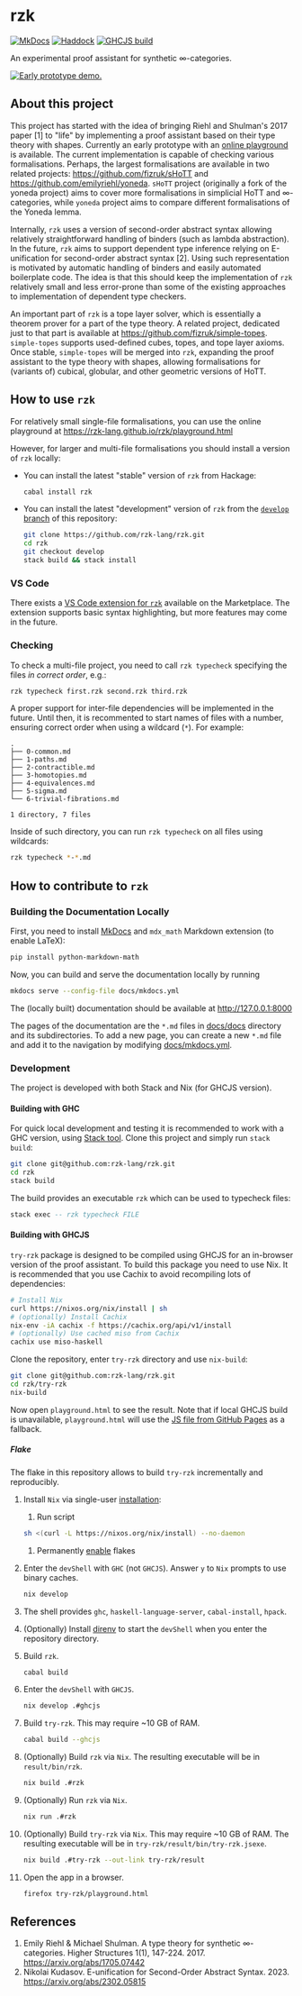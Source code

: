 # rzk

[![MkDocs](https://shields.io/badge/MkDocs-documentation-informational)](https://rzk-lang.github.io/rzk/)
[![Haddock](https://shields.io/badge/Haddock-documentation-informational)](https://rzk-lang.github.io/rzk/haddock/index.html)
[![GHCJS build](https://github.com/rzk-lang/rzk/actions/workflows/ghcjs.yml/badge.svg?branch=main)](https://github.com/rzk-lang/rzk/actions/workflows/ghcjs.yml)

An experimental proof assistant for synthetic ∞-categories.

[![Early prototype demo.](images/split-demo-render.png)](https://rzk-lang.github.io/rzk/)

## About this project

This project has started with the idea of bringing Riehl and Shulman's 2017 paper [1] to "life" by implementing a proof assistant based on their type theory with shapes. Currently an early prototype with an [online playground](https://rzk-lang.github.io/rzk/) is available. The current implementation is capable of checking various formalisations. Perhaps, the largest formalisations are available in two related projects: https://github.com/fizruk/sHoTT and https://github.com/emilyriehl/yoneda. `sHoTT` project (originally a fork of the yoneda project) aims to cover more formalisations in simplicial HoTT and ∞-categories, while `yoneda` project aims to compare different formalisations of the Yoneda lemma.

Internally, `rzk` uses a version of second-order abstract syntax allowing relatively straightforward handling of binders (such as lambda abstraction). In the future, `rzk` aims to support dependent type inference relying on E-unification for second-order abstract syntax [2].
Using such representation is motivated by automatic handling of binders and easily automated boilerplate code. The idea is that this should keep the implementation of `rzk` relatively small and less error-prone than some of the existing approaches to implementation of dependent type checkers.

An important part of `rzk` is a tope layer solver, which is essentially a theorem prover for a part of the type theory. A related project, dedicated just to that part is available at https://github.com/fizruk/simple-topes. `simple-topes` supports used-defined cubes, topes, and tope layer axioms. Once stable, `simple-topes` will be merged into `rzk`, expanding the proof assistant to the type theory with shapes, allowing formalisations for (variants of) cubical, globular, and other geometric versions of HoTT.

## How to use `rzk`

For relatively small single-file formalisations, you can use the online playground at https://rzk-lang.github.io/rzk/playground.html

However, for larger and multi-file formalisations you should install a version of `rzk` locally:

- You can install the latest "stable" version of `rzk` from Hackage:
  ```sh
  cabal install rzk
  ```
  
- You can install the latest "development" version of `rzk` from the [`develop` branch](https://github.com/rzk-lang/rzk/tree/develop) of this repository:
  ```sh
  git clone https://github.com/rzk-lang/rzk.git
  cd rzk
  git checkout develop
  stack build && stack install
  ```
  
### VS Code

There exists a [VS Code extension for `rzk`](https://marketplace.visualstudio.com/items?itemName=NikolaiKudasovfizruk.rzk-1-experimental-highlighting) available on the Marketplace. The extension supports basic syntax highlighting, but more features may come in the future.

### Checking

To check a multi-file project, you need to call `rzk typecheck` specifying the files _in correct order_, e.g.:

```sh
rzk typecheck first.rzk second.rzk third.rzk
```

A proper support for inter-file dependencies will be implemented in the future. Until then, it is recommented to start names of files with a number, ensuring correct order when using a wildcard (`*`). For example:

```
.
├── 0-common.md
├── 1-paths.md
├── 2-contractible.md
├── 3-homotopies.md
├── 4-equivalences.md
├── 5-sigma.md
└── 6-trivial-fibrations.md

1 directory, 7 files
```

Inside of such directory, you can run `rzk typecheck` on all files using wildcards:

```sh
rzk typecheck *-*.md
```

## How to contribute to `rzk`

### Building the Documentation Locally

First, you need to install [MkDocs](https://www.mkdocs.org/getting-started/) and `mdx_math` Markdown extension (to enable LaTeX):

```sh
pip install python-markdown-math
```

Now, you can build and serve the documentation locally by running

```sh
mkdocs serve --config-file docs/mkdocs.yml
```

The (locally built) documentation should be available at http://127.0.0.1:8000

The pages of the documentation are the `*.md` files in [docs/docs](docs/docs) directory and its subdirectories.
To add a new page, you can create a new `*.md` file and add it to the navigation by modifying [docs/mkdocs.yml](docs/mkdocs.yml).

### Development

The project is developed with both Stack and Nix (for GHCJS version).

#### Building with GHC

For quick local development and testing it is recommended to work with a GHC version, using [Stack tool](https://docs.haskellstack.org/en/stable/README/). Clone this project and simply run `stack build`:

```sh
git clone git@github.com:rzk-lang/rzk.git
cd rzk
stack build
```

The build provides an executable `rzk` which can be used to typecheck files:

```haskell
stack exec -- rzk typecheck FILE
```

#### Building with GHCJS

`try-rzk` package is designed to be compiled using GHCJS for an in-browser version of the proof assistant. To build this package you need to use Nix. It is recommended that you use Cachix to avoid recompiling lots of dependencies:

```sh
# Install Nix
curl https://nixos.org/nix/install | sh
# (optionally) Install Cachix
nix-env -iA cachix -f https://cachix.org/api/v1/install
# (optionally) Use cached miso from Cachix
cachix use miso-haskell
```

Clone the repository, enter `try-rzk` directory and use `nix-build`:
```sh
git clone git@github.com:rzk-lang/rzk.git
cd rzk/try-rzk
nix-build
```

Now open `playground.html` to see the result. Note that if local GHCJS build is unavailable, `playground.html` will use the [JS file from GitHub Pages](https://rzk-lang.github.io/rzk/v0.1.0/result/bin/try-rzk.jsexe/all.js) as a fallback.

##### Flake

The flake in this repository allows to build `try-rzk` incrementally and reproducibly.

1. Install `Nix` via single-user [installation](https://nixos.org/download.html#download-nix):

   1. Run script

     ```sh
     sh <(curl -L https://nixos.org/nix/install) --no-daemon
     ```

   1. Permanently [enable](https://nixos.wiki/wiki/Flakes#Permanent) flakes

1. Enter the `devShell` with `GHC` (not `GHCJS`). Answer `y` to `Nix` prompts to use binary caches.

    ```sh
    nix develop
    ```

1. The shell provides `ghc`, `haskell-language-server`, `cabal-install`, `hpack`.

1. (Optionally) Install [direnv](https://direnv.net/) to start the `devShell` when you enter the repository directory.

1. Build `rzk`.

    ```sh
    cabal build
    ```

1. Enter the `devShell` with `GHCJS`.

    ```sh
    nix develop .#ghcjs
    ```

1. Build `try-rzk`. This may require ~10 GB of RAM.

    ```sh
    cabal build --ghcjs
    ```

1. (Optionally) Build `rzk` via `Nix`. The resulting executable will be in `result/bin/rzk`.

    ```sh
    nix build .#rzk
    ```

1. (Optionally) Run `rzk` via `Nix`.

    ```sh
    nix run .#rzk
    ```

1. (Optionally) Build `try-rzk` via `Nix`. This may require ~10 GB of RAM. The resulting executable will be in `try-rzk/result/bin/try-rzk.jsexe`.

    ```sh
    nix build .#try-rzk --out-link try-rzk/result
    ```

1. Open the app in a browser.

    ```sh
    firefox try-rzk/playground.html
    ```

## References

1. Emily Riehl & Michael Shulman. A type theory for synthetic ∞-categories. Higher Structures 1(1), 147-224. 2017. https://arxiv.org/abs/1705.07442
2. Nikolai Kudasov. E-unification for Second-Order Abstract Syntax. 2023. https://arxiv.org/abs/2302.05815
 

